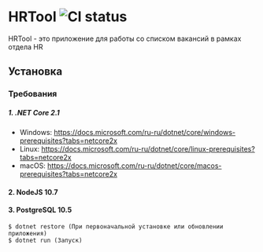 # HRTool ![CI status](https://img.shields.io/badge/build-passing-brightgreen.svg)

HRTool - это приложение для работы со списком вакансий в рамках отдела HR

## Установка

### Требования

##### 1. .NET Core 2.1
  * Windows: https://docs.microsoft.com/ru-ru/dotnet/core/windows-prerequisites?tabs=netcore2x
 * Linux: https://docs.microsoft.com/ru-ru/dotnet/core/linux-prerequisites?tabs=netcore2x
 * macOS: https://docs.microsoft.com/ru-ru/dotnet/core/macos-prerequisites?tabs=netcore2x
#### 2. NodeJS 10.7
#### 3. PostgreSQL 10.5
```
$ dotnet restore (При первоначальной установке или обновлении приложения)
$ dotnet run (Запуск)
```
